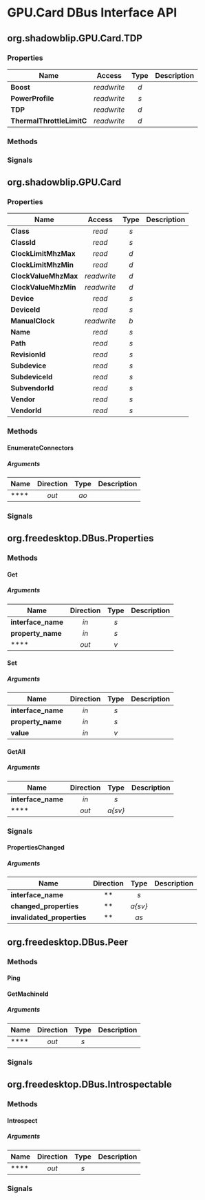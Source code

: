 # GPU.Card DBus Interface API

## org.shadowblip.GPU.Card.TDP

### Properties

| Name | Access | Type | Description |
| --- | :---: | :---: | --- |
| **Boost** | *readwrite* | *d* |  |
| **PowerProfile** | *readwrite* | *s* |  |
| **TDP** | *readwrite* | *d* |  |
| **ThermalThrottleLimitC** | *readwrite* | *d* |  |

### Methods

### Signals

## org.shadowblip.GPU.Card

### Properties

| Name | Access | Type | Description |
| --- | :---: | :---: | --- |
| **Class** | *read* | *s* |  |
| **ClassId** | *read* | *s* |  |
| **ClockLimitMhzMax** | *read* | *d* |  |
| **ClockLimitMhzMin** | *read* | *d* |  |
| **ClockValueMhzMax** | *readwrite* | *d* |  |
| **ClockValueMhzMin** | *readwrite* | *d* |  |
| **Device** | *read* | *s* |  |
| **DeviceId** | *read* | *s* |  |
| **ManualClock** | *readwrite* | *b* |  |
| **Name** | *read* | *s* |  |
| **Path** | *read* | *s* |  |
| **RevisionId** | *read* | *s* |  |
| **Subdevice** | *read* | *s* |  |
| **SubdeviceId** | *read* | *s* |  |
| **SubvendorId** | *read* | *s* |  |
| **Vendor** | *read* | *s* |  |
| **VendorId** | *read* | *s* |  |

### Methods

#### EnumerateConnectors

##### Arguments

| Name | Direction | Type | Description |
| --- | :---: | :---: | --- |
| \*\*\*\* | *out* | *ao* |  |

### Signals

## org.freedesktop.DBus.Properties

### Methods

#### Get

##### Arguments

| Name | Direction | Type | Description |
| --- | :---: | :---: | --- |
| **interface_name** | *in* | *s* |  |
| **property_name** | *in* | *s* |  |
| \*\*\*\* | *out* | *v* |  |

#### Set

##### Arguments

| Name | Direction | Type | Description |
| --- | :---: | :---: | --- |
| **interface_name** | *in* | *s* |  |
| **property_name** | *in* | *s* |  |
| **value** | *in* | *v* |  |

#### GetAll

##### Arguments

| Name | Direction | Type | Description |
| --- | :---: | :---: | --- |
| **interface_name** | *in* | *s* |  |
| \*\*\*\* | *out* | *a{sv}* |  |

### Signals

#### PropertiesChanged

##### Arguments

| Name | Direction | Type | Description |
| --- | :---: | :---: | --- |
| **interface_name** | \*\* | *s* |  |
| **changed_properties** | \*\* | *a{sv}* |  |
| **invalidated_properties** | \*\* | *as* |  |

## org.freedesktop.DBus.Peer

### Methods

#### Ping

#### GetMachineId

##### Arguments

| Name | Direction | Type | Description |
| --- | :---: | :---: | --- |
| \*\*\*\* | *out* | *s* |  |

### Signals

## org.freedesktop.DBus.Introspectable

### Methods

#### Introspect

##### Arguments

| Name | Direction | Type | Description |
| --- | :---: | :---: | --- |
| \*\*\*\* | *out* | *s* |  |

### Signals
